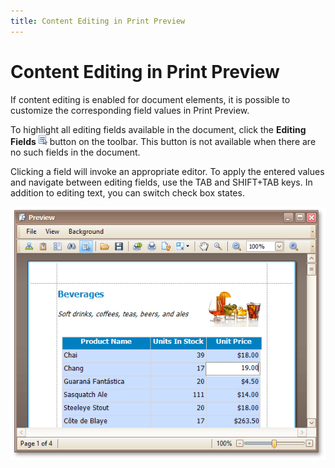 ```yaml
---
title: Content Editing in Print Preview
---
```

# Content Editing in Print Preview
If content editing is enabled for document elements, it is possible to customize the corresponding field values in Print Preview.

To highlight all editing fields available in the document, click the **Editing Fields** ![eud-win-reports-preview-editing-fields-button](../../../../images/Img126929.png) button on the toolbar. This button is not available when there are no such fields in the document.

Clicking a field will invoke an appropriate editor. To apply the entered values and navigate between editing fields, use the TAB and SHIFT+TAB keys. In addition to editing text, you can switch check box states.

![eud-win-print-preview-content-editing](../../../../images/Img126951.png)